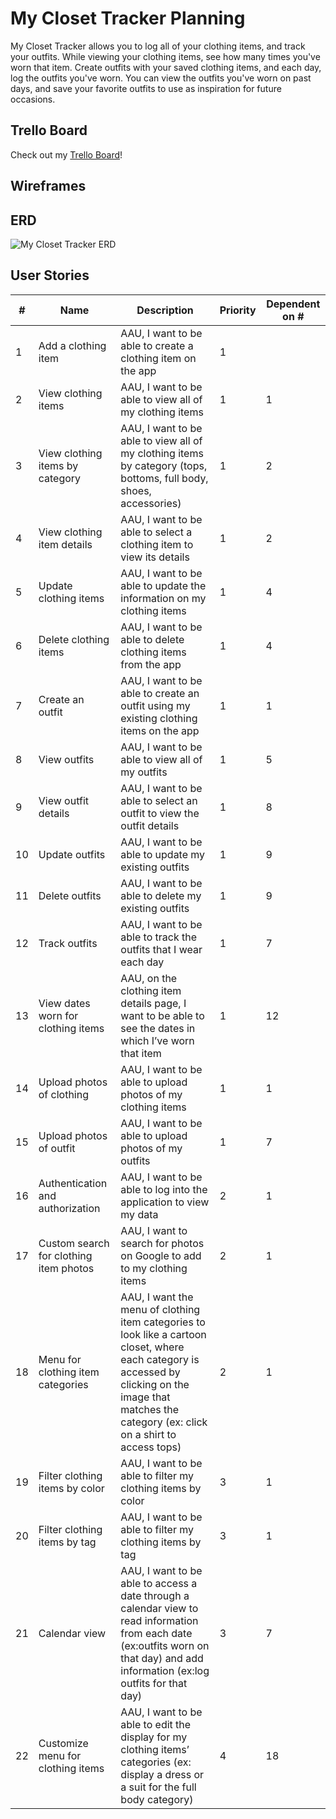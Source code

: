 # My Closet Tracker Planning
My Closet Tracker allows you to log all of your clothing items, and track your outfits. While viewing your clothing items, see how many times you've worn that item. Create outfits with your saved clothing items, and each day, log the outfits you've worn. You can view the outfits you've worn on past days, and save your favorite outfits to use as inspiration for future occasions.  

## Trello Board
Check out my [Trello Board](https://trello.com/b/1XiujYyJ/my-closet-tracker)!

## Wireframes

## ERD
![My Closet Tracker ERD](https://github.com/laurencmendoza/my-closet-tracker/assets/137251999/a818ae37-890a-43e7-a4a9-8c275167b363)

## User Stories
| #  | Name                                   | Description                                                                                                                                                                                              | Priority | Dependent on # |
| -- | -------------------------------------- | -------------------------------------------------------------------------------------------------------------------------------------------------------------------------------------------------------- | -------- | -------------- |
| 1  | Add a clothing item                    | AAU, I want to be able to create a clothing item on the app                                                                                                                                              | 1        |                |
| 2  | View clothing items                    | AAU, I want to be able to view all of my clothing items                                                                                                                                                  | 1        | 1              |
| 3  | View clothing items by category        | AAU, I want to be able to view all of my clothing items by category (tops, bottoms, full body, shoes, accessories)                                                                                       | 1        | 2              |
| 4  | View clothing item details             | AAU, I want to be able to select a clothing item to view its details                                                                                                                                     | 1        | 2              |
| 5  | Update clothing items                  | AAU, I want to be able to update the information on my clothing items                                                                                                                                    | 1        | 4              |
| 6  | Delete clothing items                  | AAU, I want to be able to delete clothing items from the app                                                                                                                                             | 1        | 4              |
| 7  | Create an outfit                       | AAU, I want to be able to create an outfit using my existing clothing items on the app                                                                                                                   | 1        | 1              |
| 8  | View outfits                           | AAU, I want to be able to view all of my outfits                                                                                                                                                         | 1        | 5              |
| 9  | View outfit details                    | AAU, I want to be able to select an outfit to view the outfit details                                                                                                                                    | 1        | 8              |
| 10 | Update outfits                         | AAU, I want to be able to update my existing outfits                                                                                                                                                     | 1        | 9              |
| 11 | Delete outfits                         | AAU, I want to be able to delete my existing outfits                                                                                                                                                     | 1        | 9              |
| 12 | Track outfits                          | AAU, I want to be able to track the outfits that I wear each day                                                                                                                                         | 1        | 7              |
| 13 | View dates worn for clothing items     | AAU, on the clothing item details page, I want to be able to see the dates in which I’ve worn that item                                                                                                  | 1        | 12             |
| 14 | Upload photos of clothing              | AAU, I want to be able to upload photos of my clothing items                                                                                                                                             | 1        | 1              |
| 15 | Upload photos of outfit                | AAU, I want to be able to upload photos of my outfits                                                                                                                                                    | 1        | 7              |
| 16 | Authentication and authorization       | AAU, I want to be able to log into the application to view my data                                                                                                                                       | 2        | 1              |
| 17 | Custom search for clothing item photos | AAU, I want to search for photos on Google to add to my clothing items                                                                                                                                   | 2        | 1              |
| 18 | Menu for clothing item categories      | AAU, I want the menu of clothing item categories to look like a cartoon closet, where each category is accessed by clicking on the image that matches the category (ex: click on a shirt to access tops) | 2        | 1              |
| 19 | Filter clothing items by color         | AAU, I want to be able to filter my clothing items by color                                                                                                                                              | 3        | 1              |
| 20 | Filter clothing items by tag           | AAU, I want to be able to filter my clothing items by tag                                                                                                                                                | 3        | 1              |
| 21 | Calendar view                          | AAU, I want to be able to access a date through a calendar view to read information from each date (ex:outfits worn on that day) and add information (ex:log outfits for that day)                       | 3        | 7              |
| 22 | Customize menu for clothing items      | AAU, I want to be able to edit the display for my clothing items’ categories (ex: display a dress or a suit for the full body category)                                                                  | 4        | 18             |
